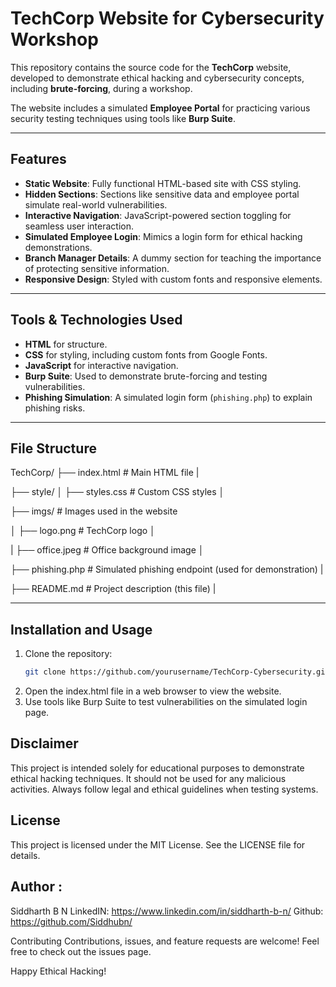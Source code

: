 # TechCorp Website for Cybersecurity Workshop

This repository contains the source code for the **TechCorp** website, developed to demonstrate ethical hacking and cybersecurity concepts, including **brute-forcing**, during a workshop. 

The website includes a simulated **Employee Portal** for practicing various security testing techniques using tools like **Burp Suite**.

---

## Features
- **Static Website**: Fully functional HTML-based site with CSS styling.
- **Hidden Sections**: Sections like sensitive data and employee portal simulate real-world vulnerabilities.
- **Interactive Navigation**: JavaScript-powered section toggling for seamless user interaction.
- **Simulated Employee Login**: Mimics a login form for ethical hacking demonstrations.
- **Branch Manager Details**: A dummy section for teaching the importance of protecting sensitive information.
- **Responsive Design**: Styled with custom fonts and responsive elements.

---

## Tools & Technologies Used
- **HTML** for structure.
- **CSS** for styling, including custom fonts from Google Fonts.
- **JavaScript** for interactive navigation.
- **Burp Suite**: Used to demonstrate brute-forcing and testing vulnerabilities.
- **Phishing Simulation**: A simulated login form (`phishing.php`) to explain phishing risks.

---

## File Structure
TechCorp/ 
├── index.html # Main HTML file |

├── style/ │ ├── styles.css # Custom CSS styles │ 

├── imgs/ # Images used in the website 

│  ├── logo.png # TechCorp logo │ 

|  ├── office.jpeg # Office background image │ 

├── phishing.php # Simulated phishing endpoint (used for demonstration) |

├── README.md # Project description (this file) |

---

## Installation and Usage
1. Clone the repository:
   ```bash
   git clone https://github.com/yourusername/TechCorp-Cybersecurity.git
2. Open the index.html file in a web browser to view the website.
3. Use tools like Burp Suite to test vulnerabilities on the simulated login page.

## Disclaimer
This project is intended solely for educational purposes to demonstrate ethical hacking techniques. It should not be used for any malicious activities. Always follow legal and ethical guidelines when testing systems.

## License
This project is licensed under the MIT License. See the LICENSE file for details.

## Author :
Siddharth B N
LinkedIN: https://www.linkedin.com/in/siddharth-b-n/
Github: https://github.com/Siddhubn/

Contributing
Contributions, issues, and feature requests are welcome! Feel free to check out the issues page.

Happy Ethical Hacking!
